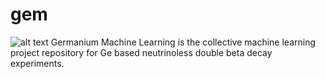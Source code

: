 # gem
![alt text](https://github.com/legend-exp/gem/blob/master/GeM_logo.png?raw=true)
Germanium Machine Learning  is the collective machine learning project repository for Ge based neutrinoless double beta decay experiments.

